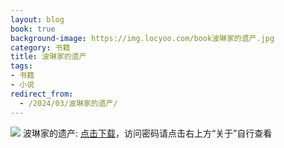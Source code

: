 ```yaml
---
layout: blog
book: true
background-image: https://img.locyoo.com/book波琳家的遗产.jpg
category: 书籍
title: 波琳家的遗产
tags:
- 书籍
- 小说
redirect_from:
  - /2024/03/波琳家的遗产/
---
```

![](https://img.locyoo.com/book波琳家的遗产.jpg)
波琳家的遗产: <a name = "ref1" href="https://url18.ctfile.com/f/50983618-1380048883-6bf026?p=3619">点击下载</a>，访问密码请点击右上方“关于”自行查看